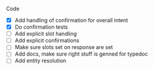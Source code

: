 Code
- [X] Add handling of confirmation for overall intent
- [X] Do confirmation tests
- [ ] Add explicit slot handling
- [ ] Add explicit confirmations
- [ ] Make sure slots set on response are set
- [ ] Add docs, make sure right stuff is genned for typedoc
- [ ] Add entity resolution
